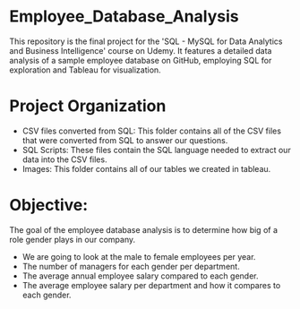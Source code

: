 # Employee_Database_Analysis
This repository is the final project for the 'SQL - MySQL for Data Analytics and Business Intelligence' course on Udemy. It features a detailed data analysis of a sample employee database on GitHub, employing SQL for exploration and Tableau for visualization.

# Project Organization
- CSV files converted from SQL: This folder contains all of the CSV files that were converted from SQL to answer our questions.
- SQL Scripts: These files contain the SQL language needed to extract our data into the CSV files.
- Images: This folder contains all of our tables we created in tableau.

# Objective:
The goal of the employee database analysis is to determine how big of a role gender plays in our company. 
  - We are going to look at the male to female employees per year. 
  - The number of managers for each gender per department.
  - The average annual employee salary compared to each gender.
  - The average employee salary per department and how it compares to each gender.
